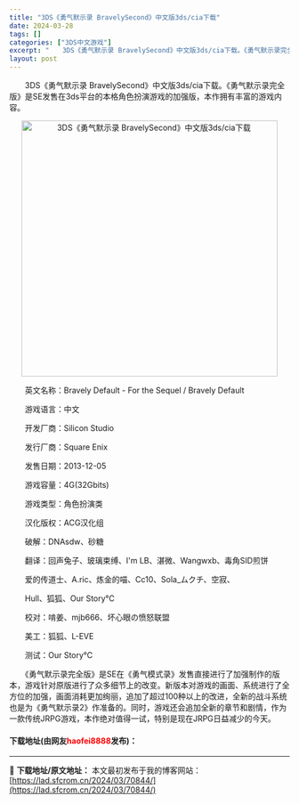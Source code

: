 ```yaml
---
title: "3DS《勇气默示录 BravelySecond》中文版3ds/cia下载"
date: 2024-03-28
tags: []
categories: ["3DS中文游戏"]
excerpt: "　　3DS《勇气默示录 BravelySecond》中文版3ds/cia下载。《勇气默示录完全版》是SE发售在3ds平台的本格角色扮演游戏的加强版，本作拥有丰富的游戏内容。 　　英文名称：Bravely Default - For the Sequel / Bravely Default 　　游戏语&hellip;"
layout: post
---
```


 <p>　　3DS《勇气默示录 BravelySecond》中文版3ds/cia下载。《勇气默示录完全版》是SE发售在3ds平台的本格角色扮演游戏的加强版，本作拥有丰富的游戏内容。</p> <p align="center"><img align="" border="0" src="https://lad.sfcrom.cn/wp-content/uploads/2024/03/20240328_6605470b4788c.jpg" width="460" alt="3DS《勇气默示录 BravelySecond》中文版3ds/cia下载" /></p> <p>　　英文名称：Bravely Default - For the Sequel / Bravely Default</p> <p>　　游戏语言：中文</p> <p>　　开发厂商：Silicon Studio</p> <p>　　发行厂商：Square Enix</p> <p>　　发售日期：2013-12-05</p> <p>　　游戏容量：4G(32Gbits)</p> <p>　　游戏类型：角色扮演类</p> <p>　　汉化版权：ACG汉化组</p> <p>　　破解：DNAsdw、砂糖</p> <p>　　翻译：回声兔子、玻璃束缚、I&#39;m LB、湛微、Wangwxb、毒角SID煎饼</p> <p>　　爱的传道士、A.ric、炼金的喵、Cc10、Sola_ムクチ、空寂、</p> <p>　　Hull、狐狐、Our Story℃</p> <p>　　校对：啃姜、mjb666、坏心眼の愤怒联盟</p> <p>　　美工：狐狐、L-EVE</p> <p>　　测试：Our Story℃</p> <p>　　《勇气默示录完全版》是SE在《勇气模式录》发售直接进行了加强制作的版本，游戏针对原版进行了众多细节上的改变。新版本对游戏的画面、系统进行了全方位的加强，画面消耗更加绚丽，追加了超过100种以上的改进，全新的战斗系统也是为《勇气默示录2》作准备的。同时，游戏还会追加全新的章节和剧情，作为一款传统JRPG游戏，本作绝对值得一试，特别是现在JRPG日益减少的今天。</p> <p><h4>下载地址(由网友<font color="red">haofei8888</font>发布)：</h4></p> 

---
📖 **下载地址/原文地址：** 本文最初发布于我的博客网站：[https://lad.sfcrom.cn/2024/03/70844/](https://lad.sfcrom.cn/2024/03/70844/)
